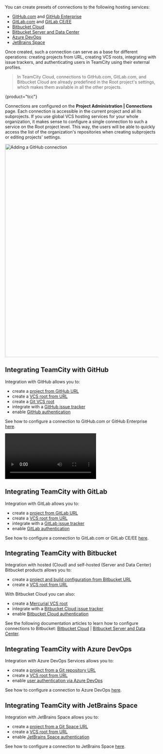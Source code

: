 [//]: # (title: Integrating TeamCity with VCS Hosting Services)
[//]: # (auxiliary-id: Integrating TeamCity with VCS Hosting Services)

You can create presets of connections to the following hosting services:
* [GitHub.com](https://github.com/) and [GitHub Enterprise](https://enterprise.github.com/)
* [GitLab.com](https://about.gitlab.com/) and [GitLab CE/EE](https://about.gitlab.com/install/ce-or-ee/)
* [Bitbucket Cloud](https://bitbucket.org/)
* [Bitbucket Server and Data Center](https://www.atlassian.com/software/bitbucket/enterprise)
* [Azure DevOps](https://azure.microsoft.com/services/devops/)
* [JetBrains Space](https://www.jetbrains.com/space/)

Once created, such a connection can serve as a base for different operations: creating projects from URL, creating VCS roots, integrating with issue trackers, and authenticating users in TeamCity using their external profiles.

>In TeamCity Cloud, connections to GitHub.com, GitLab.com, and Bitbucket Cloud are already predefined in the Root project's settings, which makes them available in all the other projects.
>
{product="tcc"}

Connections are configured on the __Project Administration | Connections__ page. Each connection is accessible in the current project and all its subprojects. If you use global VCS hosting services for your whole organization, it makes sense to configure a single connection to such a service on the Root project level. This way, the users will be able to quickly access the list of the organization's repositories when creating subprojects or editing projects' settings.

<img src="projectConnections.png" width="700" alt="Adding a GitHub connection"/>

<anchor name="Connecting+to+GitHub"/>

## Integrating TeamCity with GitHub

Integration with GitHub allows you to:
* create a [project from GitHub URL](creating-and-editing-projects.md#Creating+project+pointing+to+repository+URL)
* create a [VCS root from URL](guess-settings-from-repository-url.md)
* create a [Git VCS root](git.md)
* integrate with a [GitHub issue tracker](github.md)
* enable [GitHub authentication](configuring-authentication-settings.md#GitHub.com)

See how to configure a connection to GitHub.com or GitHub Enterprise [here](configuring-connections.md#GitHub).

<video href="hbh7sk5sGTc"
title="TeamCity tutorial — How to integrate TeamCity and GitHub"/>

## Integrating TeamCity with GitLab

Integration with GitLab allows you to:
* create a [project from GitLab URL](creating-and-editing-projects.md#Creating+project+pointing+to+repository+URL)
* create a [VCS root from URL](guess-settings-from-repository-url.md)
* integrate with a [GitLab issue tracker](gitlab.md)
* enable [GitLab authentication](configuring-authentication-settings.md#GitLab.com)

See how to configure a connection to GitLab.com or GitLab CE/EE [here](configuring-connections.md#GitLab).

## Integrating TeamCity with Bitbucket

Integration with hosted (Cloud) and self-hosted (Server and Data Center) Bitbucket products allows you to:

* create a [project and build configuration from Bitbucket URL](creating-and-editing-projects.md#Creating+project+pointing+to+repository+URL)
* create a [VCS root from URL](guess-settings-from-repository-url.md)

With Bitbucket Cloud you can also:

* create a [Mercurial VCS root](mercurial.md)
* integrate with a [Bitbucket Cloud issue tracker](bitbucket-cloud.md)
* enable [Bitbucket Cloud authentication](configuring-authentication-settings.md#Bitbucket+Cloud)

See the following documentation articles to learn how to configure connections to Bitbucket: [Bitbucket Cloud](configuring-connections.md#Bitbucket+Cloud) | [Bitbucket Server and Data Center](configuring-connections.md#Bitbucket+Server+and+Data+Center).

## Integrating TeamCity with Azure DevOps

Integration with Azure DevOps Services allows you to:
* create a [project from a Git repository URL](creating-and-editing-projects.md#Creating+project+pointing+to+repository+URL)
* create a [VCS root from URL](guess-settings-from-repository-url.md)
* enable [user authentication via Azure DevOps](configuring-authentication-settings.md#Azure+DevOps+Services)

See how to configure a connection to Azure DevOps [here](configuring-connections.md#Azure+DevOps).

## Integrating TeamCity with JetBrains Space

Integration with JetBrains Space allows you to:
* create a [project from a Git Space URL](creating-and-editing-projects.md#Creating+project+pointing+to+repository+URL)
* create a [VCS root from URL](guess-settings-from-repository-url.md)
* enable [JetBrains Space authentication](configuring-authentication-settings.md#JetBrains+Space)

See how to configure a connection to JetBrains Space [here](configuring-connections.md#connect-to-jetbrains-space).